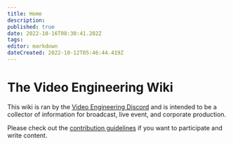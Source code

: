 ```yaml
---
title: Home
description: 
published: true
date: 2022-10-16T08:30:41.202Z
tags: 
editor: markdown
dateCreated: 2022-10-12T05:46:44.419Z
---
```


# The Video Engineering Wiki
 
This wiki is ran by the [Video Engineering Discord](https://discord.gg/XdDkQv5SNM) and is intended to be a collector of information for broadcast, live event, and corporate production.

Please check out the [contribution guidelines](/contribution) if you want to participate and write content.